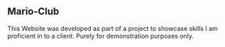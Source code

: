 ## Mario-Club
This Website was developed as part of a project to showcase skills I am proficient in to a client. Purely for demonstration purposes only.
